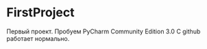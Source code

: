 FirstProject
============

Первый проект. Пробуем PyCharm Community Edition 3.0
С github работает нормально.
